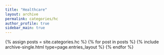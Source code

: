 ```yaml
---
title: "Healthcare"
layout: archive
permalink: categories/hc
author_profile: true
sidebar_main: true
---
```



{% assign posts = site.categories.hc %}
{% for post in posts %} {% include archive-single.html type=page.entries_layout %} {% endfor %}
